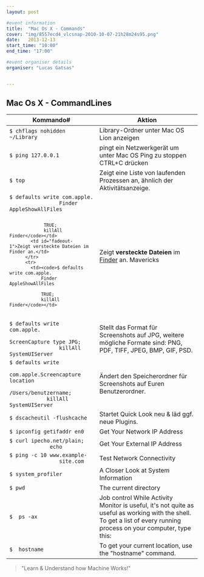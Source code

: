 ```yaml
---
layout: post

#event information
title:  "Mac Os X - Commands"
cover: "img/8557ecd4_vlcsnap-2010-10-07-21h28m24s95.png"
date:   2013-12-13
start_time: "10:00"
end_time: "17:00"

#event organiser details
organiser: "Lucas Gatsas"


---
```


<h2 class="section-heading"><strong> Mac Os X - CommandLines</strong> </h2>

<table class="table">
        <thead>
          <tr>
            <th>Kommando#</th>
            <th id="fadeout-1">Aktion</th>
          </tr>
        </thead>
        <tbody>
          <tr>
            <td><code>$ chflags nohidden ~/Library</code></td>
            <td id="fadeout-1">Library-Ordner unter Mac OS Lion anzeigen</td>
          </tr>
          <tr>
            <td><code>$ ping 127.0.0.1</code></td>
            <td id="fadeout-1">pingt ein Netzwerkgerät
um unter Mac OS Ping zu stoppen CTRL+C drücken</td>
          </tr>
          <tr>
            <td><code>$ top</code></td>
            <td id="fadeout-1">Zeigt eine Liste von laufenden Prozessen an, ähnlich der Aktivitätsanzeige.</td>
          </tr>
          <tr>
            <td><code>$ defaults write com.apple.
                Finder AppleShowAllFiles

                 TRUE; 
                 killAll Finder</code></td>
            <td id="fadeout-1">Zeigt versteckte Dateien im Finder an.</td>
          </tr>
          <tr>
            <td><code>$ defaults write com.apple.
                Finder AppleShowAllFiles 

                TRUE; 
                killAll Finder</code></td>
<td id="fadeout-1">Zeigt <strong>versteckte Dateien</strong> im <a href="https://spaceg.github.io/" title="Mac Explorer - Finder">Finder</a> an. <span title="eingeführt in OS X Lion" class="label label-info">Mavericks</span></td>          </tr>
        <tr>
            <td><code>$ defaults write  com.apple.
                ScreenCapture type JPG; 
                killAll SystemUIServer</code> </td>
            <td id="fadeout-1">Stellt das Format für Screenshots auf JPG, weitere mögliche Formate sind: PNG, PDF, TIFF, JPEG, BMP, GIF, PSD.</td>
          </tr>
           <td><code>$ defaults write 
            com.apple.Screencapture location 
            /Users/benutzername; 
            killAll SystemUIServer</code>
           </td>
            <td id="fadeout-1">Ändert den Speicherordner für Screenshots auf Euren Benutzerordner.</td>
          </tr>
           <tr>
            <td><code>$ dscacheutil -flushcache</code></td>
            <td id="fadeout-1">Startet Quick Look neu & läd ggf. neue Plugins.</td>
          </tr>
               <tr>
            <td><code>$ ipconfig getifaddr en0</code></td>
            <td id="fadeout-1">Get Your Network IP Address</td>
          </tr>
           <tr>
            <td><code>$ curl ipecho.net/plain;
             echo</code></td>
            <td id="fadeout-1">Get Your External IP Address</td>
          </tr>
          <tr>
            <td><code>$ ping -c 10 www.example-
                site.com</code></td>
            <td id="fadeout-1">Test Network Connectivity</td>
          </tr>
           <tr>
            <td><code>$ system_profiler</code></td>
            <td id="fadeout-1">A Closer Look at System Information</td>
          </tr>
            <tr>
            <td><code>$ pwd</code></td>
            <td id="fadeout-1">The current directory</td>
          </tr>
              <tr>
            <td><code>$  ps -ax</code></td>
            <td id="fadeout-1">Job control While Activity Monitor is useful, it's not quite as useful as working with the shell.
To get a list of every running process on your computer, type this:</td>
          </tr>
              <tr>
            <td><code>$  hostname</code></td>
            <td id="fadeout-1">To get your current location, use the "hostname" command.</td>
          </tr>
        </tbody>
      </table>
      
<blockquote>
    "Learn & Understand how Machine Works!"
</blockquote>